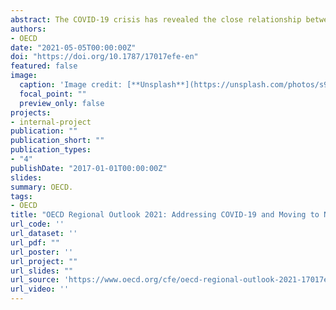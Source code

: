 ```yaml
---
abstract: The COVID-19 crisis has revealed the close relationship between environmental risks and those to the foundations of human well-being – and the cascading effects on the economy and society. It has also highlighted the importance of anticipation and early action. These are also key to integrating climate policy into regional development, albeit on a larger scale. As with COVID-19, the climate challenge is global, but the response needs to build on regional and local actors, natural environments, geographies and infrastructures. The 2021 edition of the OECD Regional Outlook shows that a place-based approach is vital for resilience in the face of both these challenges. It analyses the different territorial impacts of COVID-19 on health and economy, as well as policy responses. The report explores the different territorial implications of moving to net-zero greenhouse gas emissions by 2050 whilst adapting to inevitable climate change, and provides fresh analysis of regional data. It provides insights for integrating the climate challenge into multi-level governance, urban and rural development so as to leave no region behind. It highlights the opportunity we have to draw lessons from COVID-19 for a place-based response to the climate challenge.
authors:
- OECD
date: "2021-05-05T00:00:00Z"
doi: "https://doi.org/10.1787/17017efe-en"
featured: false
image:
  caption: 'Image credit: [**Unsplash**](https://unsplash.com/photos/s9CC2SKySJM)'
  focal_point: ""
  preview_only: false
projects:
- internal-project
publication: ""
publication_short: ""
publication_types:
- "4"
publishDate: "2017-01-01T00:00:00Z"
slides: 
summary: OECD.
tags:
- OECD
title: "OECD Regional Outlook 2021: Addressing COVID-19 and Moving to Net Zero Greenhouse Gas Emissions"
url_code: ''
url_dataset: ''
url_pdf: ""
url_poster: ''
url_project: ""
url_slides: ""
url_source: 'https://www.oecd.org/cfe/oecd-regional-outlook-2021-17017efe-en.htm'
url_video: ''
---
```

